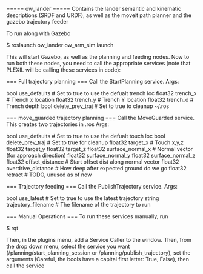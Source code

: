 ===== ow_lander =====
Contains the lander semantic and kinematic descriptions (SRDF and URDF), as well as the moveit path planner and the gazebo trajectory feeder

To run along with Gazebo

$ roslaunch ow_lander ow_arm_sim.launch

This will start Gazebo, as well as the planning and feeding nodes. Now to run both these nodes, you need to call the appropriate services (note that PLEXIL will be calling these services in code):

=== Full trajectory planning === 
Call the StartPlanning service. Args:

bool use_defaults 			# Set to true to use the defualt trench loc
float32 trench_x			# Trench x location
float32 trench_y			# Trench Y location
float32 trench_d			# Trench depth
bool delete_prev_traj		# Set to true to cleanup ~/.ros

=== move_guarded trajectory planning === 
Call the MoveGuarded service. This creates two trajectories in .ros Args:

bool use_defaults			# Set to true to use the defualt touch loc
bool delete_prev_traj		# Set to true for cleanup
float32 target_x			# Touch x,y,z
float32 target_y
float32 target_z
float32 surface_normal_x	# Normal vector (for approach direction)
float32 surface_normal_y
float32 surface_normal_z
float32 offset_distance		# Start offset dist along normal vector
float32 overdrive_distance	# How deep after expected ground do we go
float32 retract				# TODO, unused as of now

=== Trajectory feeding === 
Call the PublishTrajectory service. Args:

bool use_latest				# Set to true to use the latest trajectory 
string trajectory_filename	# The filename of the trajectory to run

=== Manual Operations === 
To run these services manually, run 

$ rqt

Then, in the plugins menu, add a Service Caller to the window. Then, from the drop down menu, select the service you want (/planning/start_planning_session or /planning/publish_trajectory), set the arguments (Careful, the bools have a capital first letter: True, False), then call the service